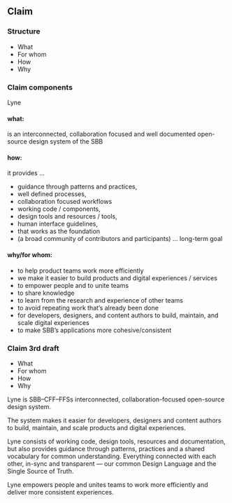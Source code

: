 ## Claim

### Structure
* What
* For whom
* How
* Why

### Claim components
Lyne

#### what:
is an interconnected, collaboration focused and well documented open-source design system of the SBB

#### how:
it provides ...

* guidance through patterns and practices,
* well defined processes,
* collaboration focused workflows
* working code / components,
* design tools and resources / tools,
* human interface guidelines,
* that works as the foundation
* (a broad community of contributors and participants) ... long-term goal

#### why/for whom:
* to help product teams work more efficiently 
* we make it easier to build products and digital experiences / services
* to empower people and to unite teams
* to share knowledge
* to learn from the research and experience of other teams
* to avoid repeating work that’s already been done
* for developers, designers, and content authors to build, maintain, and scale digital experiences
* to make SBB’s applications more cohesive/consistent

### Claim 3rd draft

* What
* For whom
* How
* Why

Lyne is SBB–CFF–FFSs interconnected, collaboration-focused open-source design system.

The system makes it easier for developers, designers and content authors to build, maintain, and scale products and digital experiences.

Lyne consists of working code, design tools, resources and documentation, but also  provides guidance through patterns, practices and a shared vocabulary for common understanding. Everything connected with each other, in-sync and transparent — our common Design Language and the Single Source of Truth.

Lyne empowers people and unites teams to work more efficiently and deliver more consistent experiences.
